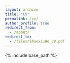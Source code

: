 ```yaml
---
layout: archive
title: "CV"
permalink: /cv/
author_profile: true
redirect_from:
  - /about/
redirect_to:
  - /files/ShanxiuHe_CV.pdf
---
```


{% include base_path %}

